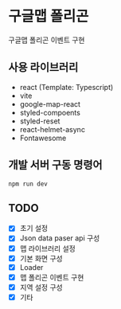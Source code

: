 # 구글맵 폴리곤

구글맵 폴리곤 이벤트 구현

## 사용 라이브러리

- react (Template: Typescript)
- vite
- google-map-react
- styled-compoents
- styled-reset
- react-helmet-async
- Fontawesome

## 개발 서버 구동 명령어

```
npm run dev
```

## TODO

- [x] 초기 설정
- [x] Json data paser api 구성
- [x] 맵 라이브러리 설정
- [x] 기본 화면 구성
- [x] Loader
- [x] 맵 폴리곤 이벤트 구현
- [x] 지역 설정 구성
- [x] 기타
